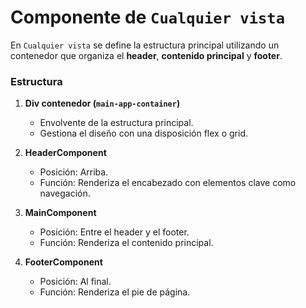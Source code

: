 # Componente de `Cualquier vista`

En `Cualquier vista` se define la estructura principal utilizando un contenedor que organiza el **header**, **contenido principal** y **footer**.

### Estructura

1. **Div contenedor (`main-app-container`)**

   - Envolvente de la estructura principal.
   - Gestiona el diseño con una disposición flex o grid.

2. **HeaderComponent**

   - Posición: Arriba.
   - Función: Renderiza el encabezado con elementos clave como navegación.

3. **MainComponent**

   - Posición: Entre el header y el footer.
   - Función: Renderiza el contenido principal.

4. **FooterComponent**
   - Posición: Al final.
   - Función: Renderiza el pie de página.
